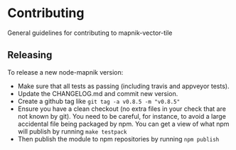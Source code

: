 # Contributing

General guidelines for contributing to mapnik-vector-tile

## Releasing

To release a new node-mapnik version:

 - Make sure that all tests as passing (including travis and appveyor tests).
 - Update the CHANGELOG.md and commit new version.
 - Create a github tag like `git tag -a v0.8.5 -m "v0.8.5"`
 - Ensure you have a clean checkout (no extra files in your check that are not known by git). You need to be careful, for instance, to avoid a large accidental file being packaged by npm. You can get a view of what npm will publish by running `make testpack`
 - Then publish the module to npm repositories by running `npm publish`
